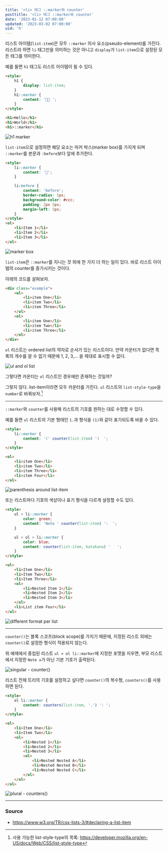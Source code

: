 ```yaml
---
title: '<li> 태그 ::marker와 counter'
posttitle: '<li> 태그 ::marker와 counter'
date: '2023-01-12 07:00:00'
updated: '2023-03-02 07:00:00'
uid: 'h'
---
```


리스트 아이템(`list-item`)은 모두 `::marker` 의사 요소(pseudo-element)를 가진다. 리스트라 하면 `li` 태그만을 의미하는 것은 아니고 `display`가 `list-item`으로 설정된 모든 태그를 의미한다.

예를 들면 `h1` 태그도 리스트 아이템이 될 수 있다.

```html
<style>
    h1 {
        display: list-item;
    }
    h1::marker {
        content: '👋🏼 ';
    }
</style>

<h1>Hello</h1>
<h1>World</h1>
<h1>::marker</h1>
```

![h1 marker](/images/f/h1-marker.webp)

`list-item`으로 설정하면 해당 요소는 마커 박스(marker box)를 가지게 되며 `::marker`를 본문과 `:before`보다 앞에 추가한다.

```html
<style>
    li::marker {
        content: '👋';
    }

    li:before {
        content: 'before';
        border-radius: 5px;
        background-color: #ccc;
        padding: 2px 5px;
        margin-left: 5px;
    }
</style>
<ol>
    <li>Item 1</li>
    <li>Item 2</li>
    <li>Item 3</li>
</ol>
```

![marker box](/images/f/marker-box.webp)

`list-item`은 `::marker`를 지니는 것 외에 한 가지 더 하는 일이 있다. 바로 리스트 아이템의 counter를 증가시키는 것이다.

아래의 코드를 살펴보자.

```html
<div class="example">
    <ul>
        <li>item One</li>
        <li>item Two</li>
        <li>item Three</li>
    </ul>
    <ol>
        <li>item One</li>
        <li>item Two</li>
        <li>item Three</li>
    </ol>
</div>
```

`ol` 리스트는 ordered list의 약자로 순서가 있는 리스트이다. 만약 카운터가 없다면 목록의 개수를 알 수 없기 때문에 1, 2, 3,... 을 제대로 표시할 수 없다.

![ul and ol list](/images/f/ul-ol.webp)

그렇다면 카운터는 `ol` 리스트인 경우에만 존재하는 것일까?

그렇지 않다. list-item이라면 모두 카운터를 가진다. `ul` 리스트의 `list-style-type`을 `number`로 바꿔보자.[^a]

---

`::marker`와 `counter`를 사용해 리스트의 기호를 원하는 대로 수정할 수 있다.

예를 들면 `ul` 리스트의 기본 형태인 `1.`과 형식을 `(1)`와 같이 표기되도록 바꿀 수 있다.

```html
<style>
    li::marker {
        content: '(' counter(list-item) ')  ';
    }
</style>

<ol>
    <li>item One</li>
    <li>item Two</li>
    <li>item Three</li>
    <li>item Four</li>
</ol>
```

![parenthesis around list-item](/images/f/format1.webp)

또는 리스트마다 기호의 색상이나 표기 형식을 다르게 설정할 수도 있다.

```html
<style>
    ul > li::marker {
        color: green;
        content: 'Note ' counter(list-item) ':  ';
    }

    ul > ol > li::marker {
        color: blue;
        content: counter(list-item, katakana) '   ';
    }
</style>

<ul>
    <li>Item One</li>
    <li>Item Two</li>
    <li>Item Three</li>
    <ol>
        <li>Nested Item 1</li>
        <li>Nested Item 2</li>
        <li>Nested Item 3</li>
    </ol>
    <li>List item Four</li>
</ul>
```

![different format per list](/images/f/format2.webp)

---

`counter()`는 블록 스코프(block scope)를 가지기 때문에, 지정된 리스트 외에는 `counter()`로 설정한 형식이 적용되지 않는다.

위 예제에서 중첩된 리스트 `ul > ol li::marker`에 지정한 포맷을 지우면, 부모 리스트에서 지정한 `Note x`가 아닌 기본 기호가 출력된다.

![singular - counter()](/images/f/format3.webp)

리스트 전체 트리의 기호를 설정하고 싶다면 `counter()`의 복수형, `counters()`를 사용하면 된다.

```html
<style>
    ol li::marker {
        content: counters(list-item, '.') ': ';
    }
</style>

<ol>
    <li>Item One</li>
    <li>Item Two</li>
    <ol>
        <li>Nested 1</li>
        <li>Nested 2</li>
        <li>Nested 3</li>
        <ol>
            <li>Nested Nested A</li>
            <li>Nested Nested B</li>
            <li>Nested Nested C</li>
        </ol>
    </ol>
</ol>
```

![plural - counters()](/images/f/format4.webp)

---

### Source

-   https://www.w3.org/TR/css-lists-3/#declaring-a-list-item

[^a]: 사용 가능한 list-style-type의 목록: https://developer.mozilla.org/en-US/docs/Web/CSS/list-style-type

